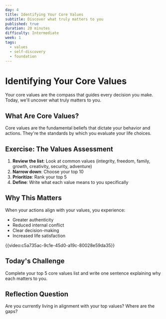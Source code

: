 ```yaml
---
day: 4
title: Identifying Your Core Values
subtitle: Discover what truly matters to you
published: true
duration: 20 minutes
difficulty: Intermediate
week: 1
tags:
  - values
  - self-discovery
  - foundation
---
```


# Identifying Your Core Values

Your core values are the compass that guides every decision you make. Today, we'll uncover what truly matters to you.

## What Are Core Values?

Core values are the fundamental beliefs that dictate your behavior and actions. They're the standards by which you evaluate your life choices.

## Exercise: The Values Assessment

1. **Review the list**: Look at common values (integrity, freedom, family, growth, creativity, security, adventure)
2. **Narrow down**: Choose your top 10
3. **Prioritize**: Rank your top 5
4. **Define**: Write what each value means to you specifically

## Why This Matters

When your actions align with your values, you experience:
- Greater authenticity
- Reduced internal conflict
- Clear decision-making
- Increased life satisfaction

{{video:c5a735ac-9c1e-45d0-a19c-80028e59da35}}

## Today's Challenge

Complete your top 5 core values list and write one sentence explaining why each matters to you.

## Reflection Question

Are you currently living in alignment with your top values? Where are the gaps?
